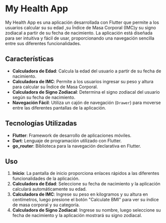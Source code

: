 # My Health App

My Health App es una aplicación desarrollada con Flutter que permite a los usuarios calcular su su edad ,su Índice de Masa Corporal (IMC)y su signo zodiacal a partir de su fecha de nacimiento. La aplicación está diseñada para ser intuitiva y fácil de usar, proporcionando una navegación sencilla entre sus diferentes funcionalidades.

## Características

- **Calculadora de Edad**: Calcula la edad del usuario a partir de su fecha de nacimiento. 
- **Calculadora de IMC**: Permite a los usuarios ingresar su peso y altura para calcular su Índice de Masa Corporal.
- **Calculadora de Signo Zodiacal**: Determina el signo zodiacal del usuario según su fecha de nacimiento.
- **Navegación Fácil**: Utiliza un cajón de navegación (`Drawer`) para moverse entre las diferentes pantallas de la aplicación.

## Tecnologías Utilizadas

- **Flutter**: Framework de desarrollo de aplicaciones móviles.
- **Dart**: Lenguaje de programación utilizado con Flutter.
- **go_router**: Biblioteca para la navegación declarativa en Flutter.


## Uso

1. **Inicio**: La pantalla de inicio proporciona enlaces rápidos a las diferentes funcionalidades de la aplicación.
2. **Calculadora de Edad**: Seleccione su fecha de nacimiento y la aplicación calculará automáticamente su edad.
3. **Calculadora de IMC**: Ingrese su peso en kilogramos y su altura en centímetros, luego presione el botón "Calculate BMI" para ver su índice de masa corporal y su categoría.
4. **Calculadora de Signo Zodiacal**: Ingrese su nombre, luego seleccione su fecha de nacimiento y la aplicación mostrará su signo zodiacal.